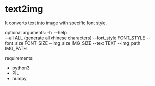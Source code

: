 # text2img
It converts text into image with specific font style.

optional arguments:
-h, --help            
--all ALL (generate all chinese characters)
--font_style FONT_STYLE 
--font_size FONT_SIZE
--img_size IMG_SIZE
--text TEXT
--img_path IMG_PATH 

requirements:
- python3
- PIL
- numpy